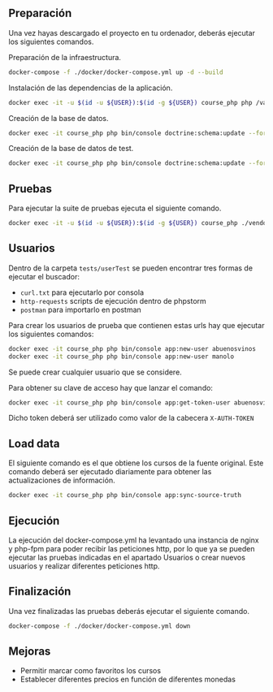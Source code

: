 
## Preparación

Una vez hayas descargado el proyecto en tu ordenador, deberás ejecutar los siguientes comandos.

Preparación de la infraestructura.

```bash
docker-compose -f ./docker/docker-compose.yml up -d --build
```

Instalación de las dependencias de la aplicación.

```bash
docker exec -it -u $(id -u ${USER}):$(id -g ${USER}) course_php php /var/www/composer.phar install
```

Creación de la base de datos.

```bash
docker exec -it course_php php bin/console doctrine:schema:update --force
```

Creación de la base de datos de test.

```bash
docker exec -it course_php php bin/console doctrine:schema:update --force --env=test
```

## Pruebas

Para ejecutar la suite de pruebas ejecuta el siguiente comando.

```bash
docker exec -it -u $(id -u ${USER}):$(id -g ${USER}) course_php ./vendor/bin/simple-phpunit
```

## Usuarios

Dentro de la carpeta `tests/userTest` se pueden encontrar tres formas de ejecutar el buscador: 

- `curl.txt` para ejecutarlo por consola
- `http-requests` scripts de ejecución dentro de phpstorm
- `postman` para importarlo en postman

Para crear los usuarios de prueba que contienen estas urls hay que ejecutar los siguientes comandos:

```bash
docker exec -it course_php php bin/console app:new-user abuenosvinos
docker exec -it course_php php bin/console app:new-user manolo
```

Se puede crear cualquier usuario que se considere.

Para obtener su clave de acceso hay que lanzar el comando:

```bash
docker exec -it course_php php bin/console app:get-token-user abuenosvinos
```

Dicho token deberá ser utilizado como valor de la cabecera `X-AUTH-TOKEN`

## Load data

El siguiente comando es el que obtiene los cursos de la fuente original. Este comando deberá ser ejecutado diariamente para obtener las actualizaciones de información.

```bash
docker exec -it course_php php bin/console app:sync-source-truth
```

## Ejecución

La ejecución del docker-compose.yml ha levantado una instancia de nginx y php-fpm para poder recibir las peticiones http, por lo que ya se pueden ejecutar las pruebas indicadas en el apartado Usuarios o crear nuevos usuarios y realizar diferentes peticiones http.

## Finalización

Una vez finalizadas las pruebas deberás ejecutar el siguiente comando.

```bash
docker-compose -f ./docker/docker-compose.yml down
```

## Mejoras

- Permitir marcar como favoritos los cursos
- Establecer diferentes precios en función de diferentes monedas
